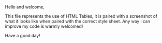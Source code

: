Hello and welcome,

This file represents the use of HTML Tables, it is paired with a screenshot of what it looks like when paired with the correct style sheet.
Any way i can improve my code is warmly welcomed!

Have a good day!
